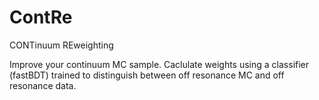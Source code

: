 # ContRe
CONTinuum REweighting

Improve your continuum MC sample.
Caclulate weights using a classifier (fastBDT) trained to distinguish between off resonance MC and off resonance data.
